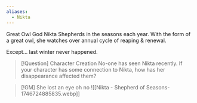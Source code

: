 ```yaml
---
aliases:
  - Nikta
---
```

Great Owl God Nikta Shepherds in the seasons each year. With the form of a great owl, she watches over annual cycle of reaping & renewal.

Except… last winter never happened. 

> [!Question] Character Creation
> No-one has seen Nikta recently. If your character has some connection to Nikta, how has her disappearance affected them?

> [!GM] She lost an eye oh no
> ![[Nikta - Shepherd of Seasons-1746724885835.webp]]
